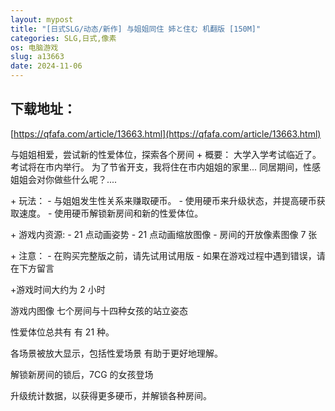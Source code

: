 ```yaml
---
layout: mypost
title: "[日式SLG/动态/新作] 与姐姐同住 姉と住む 机翻版 [150M]"
categories: SLG,日式,像素
os: 电脑游戏
slug: a13663
date: 2024-11-06
---
```


## 下载地址：

[https://qfafa.com/article/13663.html](https://qfafa.com/article/13663.html)

与姐姐相爱，尝试新的性爱体位，探索各个房间
\+ 概要：
大学入学考试临近了。考试将在市内举行。
为了节省开支，我将住在市内姐姐的家里...
同居期间，性感姐姐会对你做些什么呢？....

\+ 玩法：
\- 与姐姐发生性关系来赚取硬币。
\- 使用硬币来升级状态，并提高硬币获取速度。
\- 使用硬币解锁新房间和新的性爱体位。

\+ 游戏内资源:
\- 21 点动画姿势
\- 21 点动画缩放图像
\- 房间的开放像素图像 7 张

\+ 注意：
\- 在购买完整版之前，请先试用试用版
\- 如果在游戏过程中遇到错误，请在下方留言

+游戏时间大约为 2 小时

游戏内图像
七个房间与十四种女孩的站立姿态

性爱体位总共有
有 21 种。

各场景被放大显示，包括性爱场景
有助于更好地理解。

解锁新房间的锁后，7CG 的女孩登场

升级统计数据，以获得更多硬币，并解锁各种房间。